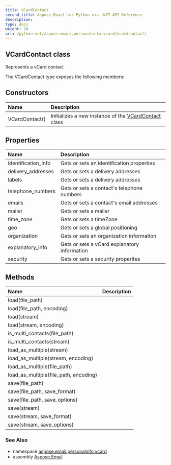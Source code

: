 ```yaml
---
title: VCardContact
second_title: Aspose.Email for Python via .NET API Reference
description: 
type: docs
weight: 20
url: /python-net/aspose.email.personalinfo.vcard/vcardcontact/
---
```


## VCardContact class

Represents a vCard contact

The VCardContact type exposes the following members:
## Constructors
| Name | Description |
| :- | :- |
|VCardContact()|Initializes a new instance of the [VCardContact](/email/python-net/aspose.email.personalinfo.vcard/vcardcontact/) class|
## Properties
| Name | Description |
| :- | :- |
|identification_info|Gets or sets an identification properties|
|delivery_addresses|Gets or sets a delivery addresses|
|labels|Gets or sets a delivery addresses|
|telephone_numbers|Gets or sets a contact's telephone numbers|
|emails|Gets or sets a contact's email addresses|
|mailer|Gets or sets a mailer|
|time_zone|Gets or sets a timeZone|
|geo|Gets or sets a global positioning|
|organization|Gets or sets an organization information|
|explanatory_info|Gets or sets a vCard explanatory information|
|security|Gets or sets a security properites|
## Methods
| Name | Description |
| :- | :- |
|load(file_path)|  |
|load(file_path, encoding)|  |
|load(stream)|  |
|load(stream, encoding)|  |
|is_multi_contacts(file_path)|  |
|is_multi_contacts(stream)|  |
|load_as_multiple(stream)|  |
|load_as_multiple(stream, encoding)|  |
|load_as_multiple(file_path)|  |
|load_as_multiple(file_path, encoding)|  |
|save(file_path)|  |
|save(file_path, save_format)|  |
|save(file_path, save_options)|  |
|save(stream)|  |
|save(stream, save_format)|  |
|save(stream, save_options)|  |

### See Also

* namespace [aspose.email.personalinfo.vcard](/email/python-net/aspose.email.personalinfo.vcard/)
* assembly [Aspose.Email](/email/python-net/)


